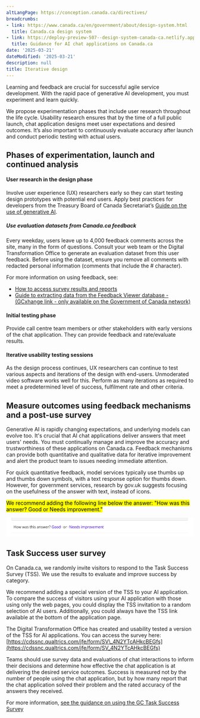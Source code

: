 ```yaml
---
altLangPage: https://conception.canada.ca/directives/
breadcrumbs:
- link: https://www.canada.ca/en/government/about/design-system.html
  title: Canada.ca design system
- link: https://deploy-preview-507--design-system-canada-ca.netlify.app/guidance/guidance-for-ai-chat-applications-on-canada-ca.html
  title: Guidance for AI chat applications on Canada.ca
date: '2025-03-21'
dateModified: '2025-03-21'
description: null
title: Iterative design
---
```


Learning and feedback are crucial for successful agile service development. With the rapid pace of generative AI development, you must experiment and learn quickly.

We propose experimentation phases that include user research throughout the life cycle. Usability research ensures that by the time of a full public launch, chat application designs meet user expectations and desired outcomes. It’s also important to continuously evaluate accuracy after launch and conduct periodic testing with actual users.

## Phases of experimentation, launch and continued analysis

#### User research in the design phase

Involve user experience (UX) researchers early so they can start testing design prototypes with potential end users. Apply best practices for developers from the Treasury Board of Canada Secretariat’s [Guide on the use of generative AI](https://www.canada.ca/en/government/system/digital-government/digital-government-innovations/responsible-use-ai/guide-use-generative-ai.html). 

##### Use evaluation datasets from Canada.ca feedback

Every weekday, users leave up to 4,000 feedback comments across the site, many in the form of questions. Consult your web team or the Digital Transformation Office to generate an evaluation dataset from this user feedback. Before using the dataset, ensure you remove all comments with redacted personal information (comments that include the \# character).

For more information on using feedback, see:

* [How to access survey results and reports](https://design.canada.ca/survey/access-results.html)  
* [Guide to extracting data from the Feedback Viewer database \- (GCxhange link \- only available on the Government of Canada network)](https://gcxgce.sharepoint.com/:w:/t/10001402/EUO29ttIkP5BhpYVj4nGdkUBjvnMAxEVj8T-MuCjWfzEqw?e=HbLjyy) 

#### Initial testing phase

Provide call centre team members or other stakeholders with early versions of the chat application. They can provide feedback and rate/evaluate results. 

#### Iterative usability testing sessions 

As the design process continues, UX researchers can continue to test various aspects and iterations of the design with end-users. Unmoderated video software works well for this. Perform as many iterations as required to meet a predetermined level of success, fulfilment rate and other criteria. 

## Measure outcomes using feedback mechanisms and a post-use survey

Generative AI is rapidly changing expectations, and underlying models can evolve too. It's crucial that AI chat applications deliver answers that meet users' needs. You must continually manage and improve the accuracy and trustworthiness of these applications on Canada.ca. Feedback mechanisms can provide both quantitative and qualitative data for iterative improvement and alert the product team to issues needing immediate attention.

For quick quantitative feedback, model services typically use thumbs up and thumbs down symbols, with a text response option for thumbs down. However, for government services, research by gov.uk suggests focusing on the usefulness of the answer with text, instead of icons. 

<mark>We recommend adding the following line below the answer: "How was this answer? Good or Needs improvement."</mark>

<p><img src="images/image8.png" alt="How was this answer?"></p>

## Task Success user survey 

On Canada.ca, we randomly invite visitors to respond to the Task Success Survey (TSS). We use the results to evaluate and improve success by category.

We recommend adding a special version of the TSS to your AI application. To compare the success of visitors using your AI application with those using only the web pages, you could display the TSS invitation to a random selection of AI users. Additionally, you could always have the TSS link available at the bottom of the application page.

The Digital Transformation Office has created and usability tested a version of the TSS for AI applications. You can access the survey here: [https://cdssnc.qualtrics.com/jfe/form/SV\_4N2YTcAHkcBEGfs](https://cdssnc.qualtrics.com/jfe/form/SV_4N2YTcAHkcBEGfs)

Teams should use survey data and evaluations of chat interactions to inform their decisions and determine how effective the chat application is at delivering the desired service outcomes. Success is measured not by the number of people using the chat application, but by how many report that the chat application solved their problem and the rated accuracy of the answers they received.

For more information, [see the guidance on using the GC Task Success Survey](https://design.canada.ca/survey/index.html) 
